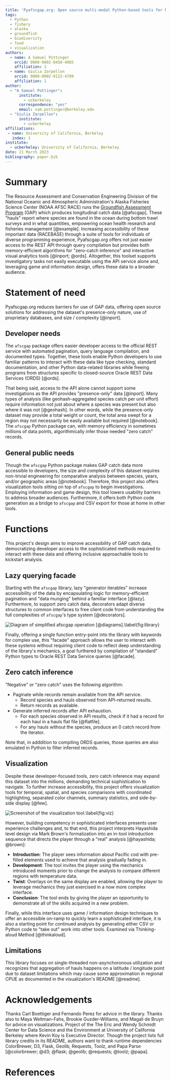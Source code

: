 ```yaml
---
title: 'Pyafscgap.org: Open source multi-modal Python-based tools for NOAA AFSC RACE GAP'
tags:
  - Python
  - fishery
  - alaska
  - groundfish
  - biodiversity
  - food
  - visualization
authors:
  - name: A Samuel Pottinger
    orcid: 0000-0002-0458-4985
    affiliation: 1
  - name: Giulia Zarpellon
    orcid: 0000-0002-9122-4709
    affiliation: 1
author:
  - "A Samuel Pottinger":
      institute:
        - ucberkeley
      correspondence: "yes"
      email: sam.pottinger@berkeley.edu
  - "Giulia Zarpellon":
      institute:
        - ucberkeley
affiliations:
 - name: University of California, Berkeley
   index: 1
institute:
  - ucberkeley: University of California, Berkeley
date: 21 March 2023
bibliography: paper.bib
---
```


# Summary
The Resource Assessment and Conservation Engineering Division of the National Oceanic and Atmospheric Administration's Alaska Fisheries Science Center (NOAA AFSC RACE) runs the [Groundfish Assessment Program](https://www.fisheries.noaa.gov/contact/groundfish-assessment-program) (GAP) which produces longitudinal catch data [@afscgap]. These "hauls" report where species are found in the ocean during bottom trawl surveys and in what quantities, empowering ocean health research and fisheries management [@example]. Increasing accessibility of these important data (RACEBASE) through a suite of tools for individuals of diverse programming experience, Pyafscgap.org offers not just easier access to the REST API through query compilation but provides both memory-efficient algorithms for "zero-catch inference" and interactive visual analytics tools [@inport; @ords]. Altogether, this toolset supports investigatory tasks not easily executable using the API service alone and, leveraging game and information design, offers these data to a broader audience.

# Statement of need
Pyafscgap.org reduces barriers for use of GAP data, offering open source solutions for addressing the dataset's presence-only nature, use of proprietary databases, and size / complexity [@inport].

## Developer needs
The `afscgap` package offers easier developer access to the official REST service with automated pagination, query language compilation, and documented types. Together, these tools enable Python developers to use familiar patterns to interact with these data like type checking, standard documentation, and other Python data-related libraries while freeing programs from structures specific to closed-source Oracle REST Data Services (ORDS) [@ords].

That being said, access to the API alone cannot support some investigations as the API provides "presence-only" data [@inport]. Many types of analysis (like geohash-aggregated species catch per unit effort) require information not just about where a species was present but also where it was not [@geohash]. In other words, while the presence-only dataset may provide a total weight or count, the total area swept for a region may not necessarily be easily available but required [@notebook]. The `afscgap` Python package can, with memory efficiency in sometimes millions of data points, algorithmically infer those needed "zero catch" records.

## General public needs
Though the `afscgap` Python package makes GAP catch data more accessible to developers, the size and complexity of this dataset requires non-trivial engineering for comparative analysis between species, years, and/or geographic areas [@notebook]. Therefore, this project also offers visualization tools sitting on top of `afscgap` to begin investigations. Employing information and game design, this tool lowers usability barriers to address broader audiences. Furthermore, it offers both Python code generation as a bridge to `afscgap` and CSV export for those at home in other tools.

# Functions
This project's design aims to improve accessibility of GAP catch data, democratizing developer access to the sophisticated methods required to interact with these data and offering inclusive approachable tools to kickstart analysis.

## Lazy querying facade
Starting with the `afscgap` library, lazy "generator iterables" increase accessibility of the data by encapsulating logic for memory-efficient pagination and "data munging" behind a familiar interface [@lazy]. Furthermore, to support zero catch data, decorators adapt diverse structures to common interfaces to free client code from understanding the full complexities of `afscgap`'s type system [@decorators].

![Diagram of simplified afscgap operation [@diagrams].\label{fig:library}](library.png)

Finally, offering a single function entry-point into the library with keywords for complex use, this "facade" approach allows the user to interact with these systems without requiring client code to reflect deep understanding of the library's mechanics, a goal furthered by compilation of "standard" Python types to Oracle REST Data Service queries [@facade].

## Zero catch inference
"Negative" or "zero catch" uses the following algorithm:

 - Paginate while records remain available from the API service.
   - Record species and hauls observed from API-returned results.
   - Return records as available.
 - Generate inferred records after API exhaustion.
   - For each species observed in API results, check if it had a record for each haul in a hauls flat file [@flatfile].
   - For any hauls without the species, produce an 0 catch record from the iterator.

Note that, in adddition to compiling ORDS queries, those queries are also emulated in Python to filter inferred records.

## Visualization
Despite these developer-focused tools, zero catch inference may expand this dataset into the millions, demanding technical sophistication to navigate. To further increase accessibility, this project offers visualization tools for temporal, spatial, and species comparisons with coordinated highlighting, separated color channels, summary statistics, and side-by-side display [@few].

![Screenshot of the visualization tool.\label{fig:viz}](viz.png)

However, building competency in sophisticated interfaces presents user experience challenges and, to that end, this project interprets Hayashida level design via Mark Brown's formalization into an in-tool introduction sequence that directs the player through a "real" analysis [@hayashida; @brown]:

 - **Introduction**: The player sees information about Pacific cod with pre-filled elements used to achieve that analysis gradually fading in.
 - **Development**: The tool invites the player using the mechanics introduced moments prior to change the analysis to compare different regions with temperature data.
 - **Twist**: Overlays on the same display are enabled, allowing the player to leverage mechanics they just exercised in a now more complex interface.
 - **Conclusion**: The tool ends by giving the player an opportunity to demonstrate all of the skills acquired in a new problem.

Finally, while this interface uses game / information design techniques to offer an accessible on-ramp to quickly learn a sophisticated interface, it is also a starting point for continued analysis by generating either CSV or Python code to "take out" work into other tools. Examined via Thinking-aloud Method [@thinkaloud].

## Limitations
This library focuses on single-threaded non-asynchoronous utilization and recognizes that aggregation of hauls happens on a latitude / longitude point due to dataset limitations which may cause some approximation in regional CPUE as documented in the visualization's README [@readme].

# Acknowledgements
Thanks Carl Boettiger and Fernando Perez for advice in the library. Thanks also to Maya Weltman-Fahs, Brookie Guzder-Williams, and Magali de Bruyn for advice on visualizations. Project of the The Eric and Wendy Schmidt Center for Data Science and the Environment at University of California Berkeley where Kevin Koy is Executive Director. Though the project lists full library credits in its README, authors want to thank runtime dependencies ColorBrewer, D3, Flask, Geolib, Requests, Toolz, and Papa Parse [@colorbrewer; @d3; @flask; @geolib; @requests; @toolz; @papa].

# References
